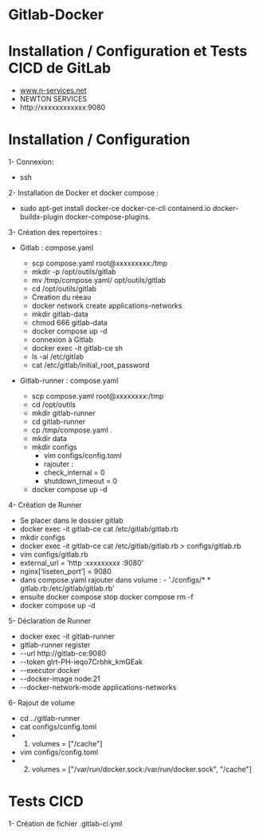 # Gitlab-Docker

# Installation / Configuration et Tests CICD de GitLab
   - www.n-services.net
   - NEWTON SERVICES
   - http://xxxxxxxxxxxx:9080
#

# Installation / Configuration

1- Connexion:
   - ssh 

2- Installation de Docker et docker compose :
   - sudo apt-get install docker-ce docker-ce-cli containerd.io docker-buildx-plugin docker-compose-plugins.

3- Création des repertoires :
   - Gitlab : compose.yaml
     * scp compose.yaml root@xxxxxxxxx:/tmp
     * mkdir -p /opt/outils/gitlab
     * mv /tmp/compose.yaml/ opt/outils/gitlab
     * cd /opt/outils/gitlab
     * Creation du réeau
     * docker network create applications-networks
     * mkdir gitlab-data
     * chmod 666 gitlab-data
     * docker compose up -d
     * connexion à Gitlab
     * docker exec -it gitlab-ce sh
     * ls -al /etc/gitlab
     * cat /etc/gitlab/initial_root_password
 
   - Gitlab-runner : compose.yaml
     * scp compose.yaml root@xxxxxxxx:/tmp
     * cd /opt/outils
     * mkdir gitlab-runner
     * cd gitlab-runner
     * cp /tmp/compose.yaml .
     * mkdir data
     * mkdir configs
       - vim configs/config.toml
       - rajouter :
       - check_internal = 0
       - shutdown_timeout = 0
     * docker compose up -d

4- Création de Runner

   * Se placer dans le dossier gitlab 
   * docker exec -it gitlab-ce cat /etc/gitlab/gitlab.rb
   * mkdir configs
   * docker exec -it gitlab-ce cat /etc/gitlab/gitlab.rb > configs/gitlab.rb
   * vim configs/gitlab.rb
   * external_url = ‘http :xxxxxxxxx :9080’
   * nginx[‘liseten_port’] = 9080
   * dans compose.yaml rajouter dans volume :  - './configs/* * gitlab.rb:/etc/gitlab/gitlab.rb'
   * ensuite docker compose stop docker compose rm -f
   * docker compose up -d

5- Déclaration de Runner

   * docker exec -it gitlab-runner
   * gitlab-runner register  
   * --url http://gitlab-ce:9080
   * --token glrt-PH-ieqo7Crbhk_kmGEak
   * --executor docker
   * --docker-image node:21
   * --docker-network-mode applications-networks

6- Rajout de volume
   * cd ../gitlab-runner
   * cat configs/config.toml
   * 1) volumes = ["/cache"]
   * vim configs/config.toml
   * 2) volumes = ["/var/run/docker.sock:/var/run/docker.sock", "/cache"]


# Tests CICD

1- Création de fichier .gitlab-ci.yml







